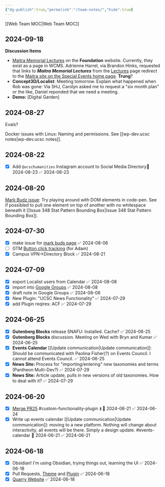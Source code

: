 ```yaml
---
{"dg-publish":true,"permalink":"/team-notes/","hide":true}
---
```


[[Web Team MOC\|Web Team MOC]]

## 2024-09-18

**Discussion Items**
- [Maitra Memorial Lectures](https://foundation.ucsc.edu/lectures/maitra-lectures.html) on the **Foundation** website. 
  Currently, they exist as a page in WCMS. Adrienne Harrel, via Brandon Hinks, requested that links to ***Maitra Memorial Lectures***  from the [Lectures](https://foundation.ucsc.edu/lectures/foundation-lectures.html) page redirect to the [Maitra site on the Special Events home page](https://specialevents.ucsc.edu/events/maitra). **Trung**?
- **Concept3D/Localist**: Meeting tomorrow. Explain what happened when Rob was gone: Via SHJ, Carolyn asked me to request a "six month plan" or the like, Daniel reponded that we need a meeting.
- **Demo:** [Digital Garden]

## 2024-08-27

Evals? 

Docker issues with Linux: Naming and permissions. See [[wp-dev.ucsc notes\|wp-dev.ucsc notes]].
## 2024-08-22
- [x] Add `@ucschumanities` Instagram account to Social Media Directory📅 2024-08-23 ✅ 2024-08-23
## 2024-08-20
[Mark Budz issue](https://github.com/ucsc/ucsc-2022/issues/348): Try playing around with DOM elements in code-pen. See if possibled to pull one element on top of another with no whitespace beneath it [[Issue 348 Stat Pattern Bounding Box\|Issue 348 Stat Pattern Bounding Box]]. 
## 2024-07-30
- [x] make issue for [mark buds page](https://academicpersonnel.wordpress.ucsc.edu/) ✅ 2024-08-06
- [ ] GTM [Button click tracking](https://usefathom.com/learn/track-button-clicks-google-analytics) (for Adam)
- [x] Campus VPN->Directory Block ✅ 2024-08-21

## 2024-07-09
- [x] export Localist users from Calendar ✅ 2024-08-08
- [x] import into [Google Groups](https://groups.google.com/u/3/a/ucsc.edu/g/events-calendar-group/?pli=1) ✅ 2024-08-08
- [x] draft note in Google Groups ✅ 2024-08-08
- [x] New Plugin: "UCSC News Functionality" ✅ 2024-07-29
- [x] add Plugin reqires: ACF ✅ 2024-07-29

## 2024-06-25
- [x] **Gutenberg Blocks** release SNAFU: Installed. Cache? ✅ 2024-06-25
- [x] **Gutenberg Blocks** discussion. Meeting on Wed with Bryn and Kumar ✅ 2024-06-25
- [x] **Events Calendar** [[Update communication\|Update communication]]: Should be communicated with Paolina Fisher(?) on Events Council. I cannot attend Events Council. ✅ 2024-06-25
- [x] **News Site:** Process for "importing/entering" new taxonomies and terms (Pantheon Multi-Dev?) ✅ 2024-07-29
- [x] **News Site:** Article update, pulls in new versions of old taxonomies. How to deal with it? ✅ 2024-07-29
## 2024-06-20
- [x] [Merge PR25](https://github.com/ucsc/ucsc-custom-functionality/pull/25) #custom-functionality-plugin ⏫ 📅 2024-06-21 ✅ 2024-06-24
- [x] Write up events calendar [[Update communication\|Update communication]]: moving to a new platform. Nothing will change about interactivity, all events will be there. Simply a design update. #events-calendar 📅 2024-06-21 ✅ 2024-06-21
## 2024-06-18
- [x] Obsidian! I'm using Obsidian, trying things out, learning the UI ✅ 2024-06-18
- [x] Pull Requests, [Theme](https://github.com/ucsc/ucsc-2022/pull/342) and [Plugin](https://github.com/ucsc/ucsc-custom-functionality/pull/25) ✅ 2024-06-18
- [x] [Quarry Website](https://quarry.ucsc.edu/) ✅ 2024-06-18
